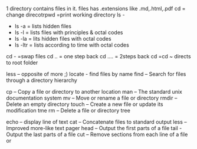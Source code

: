  1  directory contains files in it.
 files has .extensions like .md,.html,.pdf
 cd = change direcotrpwd =print working directory
ls - 
   - ls -a = lists hidden files
   - ls -l = lists files with principles & octal codes
   - ls -la = lits hidden files with octal codes
   - ls -ltr = lists according to time with octal codes

cd -  =swap files
cd .. = one step back
cd ..\.. = 2steps back
cd =cd ~   directs to root folder

less – opposite of more ;)
locate - find files by name
find – Search for files through a directory hierarchy

cp – Copy a file or directory to another location
man – The standard unix documentation system
mv – Move or rename a file or directory
rmdir – Delete an empty directory
touch – Create a new file or update its modification tme
rm – Delete a file or directory tree

echo – display line of text
cat – Concatenate files to standard output
less – Improved more-like text pager
head – Output the first parts of a file
tail - Output the last parts of a file
cut – Remove sections from each line of a file or




